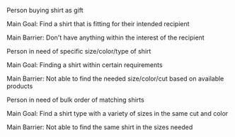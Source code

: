 Person buying shirt as gift

Main Goal: Find a shirt that is fitting for their intended recipient

Main Barrier: Don't have anything within the interest of the recipient

Person in need of specific size/color/type of shirt

Main Goal: Finding a shirt within certain requirements

Main Barrier: Not able to find the needed size/color/cut based on available products

Person in need of bulk order of matching shirts

Main Goal: Find a shirt type with a variety of sizes in the same cut and color

Main Barrier: Not able to find the same shirt in the sizes needed

